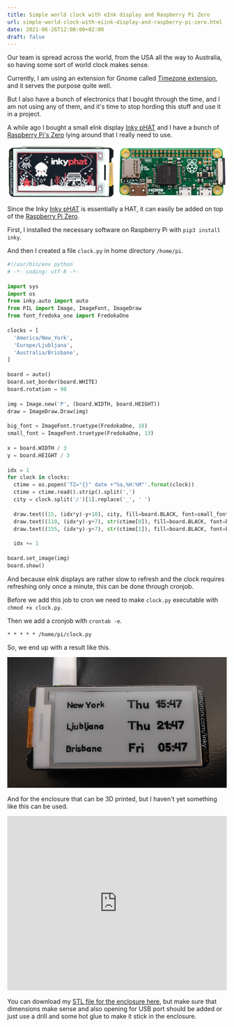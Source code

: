```yaml
---
title: Simple world clock with eInk display and Raspberry Pi Zero
url: simple-world-clock-with-eiink-display-and-raspberry-pi-zero.html
date: 2021-06-26T12:00:00+02:00
draft: false
---
```


Our team is spread across the world, from the USA all the way to Australia, 
so having some sort of world clock makes sense.

Currently, I am using an extension for Gnome called 
[Timezone extension](https://extensions.gnome.org/extension/2657/timezones-extension/), 
and it serves the purpose quite well.

But I also have a bunch of electronics that I bought through the time, and I 
am not using any of them, and it's time to stop hording this stuff and use it 
in a project.

A while ago I bought a small eInk display 
[Inky pHAT](https://shop.pimoroni.com/products/inky-phat?variant=12549254217811) 
and I have a bunch of [Raspberry Pi's Zero](https://www.raspberrypi.org/products/raspberry-pi-zero/) 
lying around that I really need to use.

![Inky pHAT, Raspberry Pi Zero](/assets/world-clock/hardware.jpg)

Since the Inky [Inky pHAT](https://shop.pimoroni.com/products/inky-phat?variant=12549254217811) 
is essentially a HAT, it can easily be added on top of the 
[Raspberry Pi Zero](https://www.raspberrypi.org/products/raspberry-pi-zero/).

First, I installed the necessary software on Raspberry Pi with `pip3 install inky`.

And then I created a file `clock.py` in home directory `/home/pi`.

```python
#!/usr/bin/env python
# -*- coding: utf-8 -*-

import sys
import os
from inky.auto import auto
from PIL import Image, ImageFont, ImageDraw
from font_fredoka_one import FredokaOne

clocks = [
  'America/New_York',
  'Europe/Ljubljana',
  'Australia/Brisbane',
]

board = auto()
board.set_border(board.WHITE)
board.rotation = 90

img = Image.new('P', (board.WIDTH, board.HEIGHT))
draw = ImageDraw.Draw(img)

big_font = ImageFont.truetype(FredokaOne, 18)
small_font = ImageFont.truetype(FredokaOne, 13)

x = board.WIDTH / 3
y = board.HEIGHT / 3

idx = 1
for clock in clocks:
  ctime = os.popen('TZ="{}" date +"%a,%H:%M"'.format(clock))
  ctime = ctime.read().strip().split(',')
  city = clock.split('/')[1].replace('_', ' ')

  draw.text((15, (idx*y)-y+10), city, fill=board.BLACK, font=small_font)
  draw.text((110, (idx*y)-y+7), str(ctime[0]), fill=board.BLACK, font=big_font)
  draw.text((155, (idx*y)-y+7), str(ctime[1]), fill=board.BLACK, font=big_font)

  idx += 1

board.set_image(img)
board.show()
```

And because eInk displays are rather slow to refresh and the clock requires 
refreshing only once a minute, this can be done through cronjob.

Before we add this job to cron we need to make `clock.py` executable with `chmod +x clock.py`.

Then we add a cronjob with `crontab -e`.

```
* * * * * /home/pi/clock.py
```

So, we end up with a result like this.

![World Clock](/assets/world-clock/world-clock.jpg)

And for the enclosure that can be 3D printed, but I haven't yet something like 
this can be used.

<iframe id="vs_iframe" src="https://www.viewstl.com/?embedded&url=https%3A%2F%2Fmitjafelicijan.com%2Fassets%2Fworld-clock%2Fenclosure.stl&color=gray&bgcolor=white&edges=no&orientation=front&noborder=no" style="border:0;margin:0;width:100%;height:400px;"></iframe>

You can download my [STL file for the enclosure here](/assets/world-clock/enclosure.stl), 
but make sure that dimensions make sense and also opening for USB port should 
be added or just use a drill and some hot glue to make it stick in the 
enclosure.

